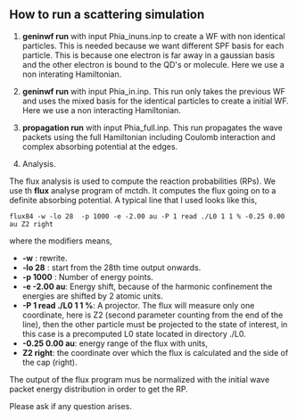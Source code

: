 ## How to run a scattering simulation

1. **geninwf run** with input Phia_inuns.inp to create a WF with non identical 
particles. This is needed because we want different SPF basis for each particle.
This is because one electron is far away in a gaussian basis and the other electron is bound to the
QD's or molecule.
Here we use a non interating Hamiltonian.

3. **geninwf run** with input Phia_in.inp. This run only takes the previous WF 
and uses the mixed basis for the identical particles to create a initial WF.
Here we use a non interacting Hamiltonian.

5. **propagation run** with input Phia_full.inp. This run propagates the wave packets 
using the full Hamiltonian including Coulomb interaction and complex absorbing potential at the edges.

6. Analysis. 

The flux analysis is used to compute the reaction probabilities (RPs). We use th **flux**
analyse program of mctdh. It computes the flux going on to a definite absorbing potential. A typical line that I used looks like this,

~~~
flux84 -w -lo 28  -p 1000 -e -2.00 au -P 1 read ./L0 1 1 % -0.25 0.00 au Z2 right
~~~

where the modifiers means,


+ **-w** : rewrite.
+ **-lo 28** : start from the 28th time output onwards.
+ **-p 1000** : Number of energy points.
+ **-e -2.00 au**: Energy shift, because of the harmonic confinement the energies are shifted by 2 atomic units.
+ **-P 1 read ./L0 1 1 %**: A projector. The flux will measure only one coordinate,
here is Z2 (second parameter counting from the end of the line), then the other particle must be projected to the state of interest,
in this case is a precomputed L0 state located in directory ./L0.
+ **-0.25 0.00 au**: energy range of the flux with units,
+ **Z2 right**: the coordinate over which the flux is calculated and the side of the cap (right).


The output of the flux program mus be normalized with the initial wave packet energy distribution in order to get the RP.

Please ask if any question arises.

